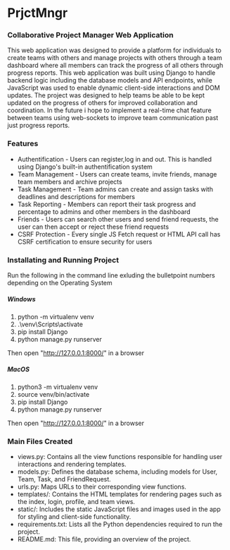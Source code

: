# PrjctMngr
### Collaborative Project Manager Web Application 
This web application was designed to provide a platform for individuals to create teams with others and manage projects with others through a team dashboard where all members can track the progress of all others through progress reports. This web application was built using Django to handle backend logic including the database models and API endpoints, while JavaScript was used to enable dynamic client-side interactions and DOM updates. The project was designed to help teams be able to be kept updated on the progress of others for improved collaboration and coordination. In the future i hope to implement a real-time chat feature between teams using web-sockets to improve team communication past just progress reports.

### Features
* Authentification - Users can register,log in and out. This is handled using Django's built-in authentification system
* Team Management - Users can create teams, invite friends, manage team members and archive projects
* Task Management - Team admins can create and assign tasks with deadlines and descriptions for members
* Task Reporting - Members can report their task progress and percentage to admins and other members in the dashboard
* Friends - Users can search other users and send friend requests, the user can then accept or reject these friend requests
* CSRF Protection - Every single JS Fetch request or HTML API call has CSRF certification to ensure security for users

### Installating and Running Project
Run the following in the command line exluding the bulletpoint numbers depending on the Operating System
##### Windows 
1. python -m virtualenv venv
2. .\venv\Scripts\activate
3. pip install Django
4. python manage.py runserver
   
Then open "http://127.0.0.1:8000/" in a browser

##### MacOS
1. python3 -m virtualenv venv
2. source venv/bin/activate
3. pip install Django
4. python manage.py runserver
   
Then open "http://127.0.0.1:8000/" in a browser

### Main Files Created
* views.py: Contains all the view functions responsible for handling user interactions and rendering templates.
* models.py: Defines the database schema, including models for User, Team, Task, and FriendRequest.
* urls.py: Maps URLs to their corresponding view functions.
* templates/: Contains the HTML templates for rendering pages such as the index, login, profile, and team views.
* static/: Includes the static JavaScript files and images used in the app for styling and client-side functionality.
* requirements.txt: Lists all the Python dependencies required to run the project.
* README.md: This file, providing an overview of the project.
  
